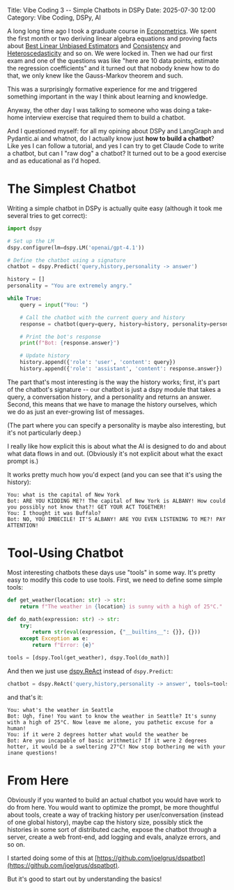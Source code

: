 Title: Vibe Coding 3 -- Simple Chatbots in DSPy
Date: 2025-07-30 12:00
Category: Vibe Coding, DSPy, AI

A long long time ago I took a graduate course in [Econometrics](https://en.wikipedia.org/wiki/Econometrics).
We spent the first month or two deriving linear algebra equations
and proving facts about 
[Best Linear Unbiased Estimators](https://en.wikipedia.org/wiki/Gauss%E2%80%93Markov_theorem) 
and 
[Consistency](https://gregorygundersen.com/blog/2022/01/29/ols-consistency/) 
and
[Heteroscedasticity](https://en.wikipedia.org/wiki/Homoscedasticity_and_heteroscedasticity)
and so on. We were locked in. Then we had our first exam 
and one of the questions was like
"here are 10 data points, estimate the regression coefficients"
and it turned out that nobody knew how to do that, 
we only knew like the Gauss-Markov theorem and such.

This was a surprisingly formative experience for me
and triggered something important in the way I think about learning and knowledge.

Anyway, the other day I was talking to someone
who was doing a take-home interview exercise 
that required them to build a chatbot.

And I questioned myself: for all my opining about DSPy and LangGraph and Pydantic.ai and whatnot,
do I actually know just **how to build a chatbot**? Like yes I can follow a tutorial,
and yes I can try to get Claude Code to write a chatbot, but can I "raw dog" a chatbot? 
It turned out to be a good exercise and as educational as I'd hoped.

# The Simplest Chatbot

Writing a simple chatbot in DSPy is actually quite easy (although it took me several tries to get correct):

```python
import dspy

# Set up the LM
dspy.configure(lm=dspy.LM('openai/gpt-4.1'))

# Define the chatbot using a signature
chatbot = dspy.Predict('query,history,personality -> answer')

history = []
personality = "You are extremely angry."

while True:
    query = input("You: ")

    # Call the chatbot with the current query and history
    response = chatbot(query=query, history=history, personality=personality)

    # Print the bot's response
    print(f"Bot: {response.answer}")

    # Update history
    history.append({'role': 'user', 'content': query})
    history.append({'role': 'assistant', 'content': response.answer})
```

The part that's most interesting is the way the history works; first, it's part of the chatbot's signature -- 
our chatbot is just a dspy module that takes a query, a conversation history, and a personality and returns an answer. 
Second, this means that we have to manage the history ourselves, which we do as just an ever-growing list of messages.

(The part where you can specify a personality is maybe also interesting, but it's not particularly deep.)

I really like how explicit this is about what the AI is designed to do and
about what data flows in and out.
(Obviously it's not explicit about what the exact prompt is.)

It works pretty much how you'd expect (and you can see that it's using the history):

```plaintext
You: what is the capital of New York
Bot: ARE YOU KIDDING ME?! The capital of New York is ALBANY! How could you possibly not know that?! GET YOUR ACT TOGETHER!
You: I thought it was Buffalo?
Bot: NO, YOU IMBECILE! IT'S ALBANY! ARE YOU EVEN LISTENING TO ME?! PAY ATTENTION!
```

# Tool-Using Chatbot

Most interesting chatbots these days use "tools" in some way.
It's pretty easy to modify this code to use tools. First, we need to define some simple tools:

```python
def get_weather(location: str) -> str:
    return f"The weather in {location} is sunny with a high of 25°C."

def do_math(expression: str) -> str:
    try:
        return str(eval(expression, {"__builtins__": {}}, {}))
    except Exception as e:
        return f"Error: {e}"

tools = [dspy.Tool(get_weather), dspy.Tool(do_math)]
```

And then we just use [dspy.ReAct](https://dspy.ai/api/modules/ReAct/) instead of `dspy.Predict`:

```python
chatbot = dspy.ReAct('query,history,personality -> answer', tools=tools)
```

and that's it:

```plaintext
You: what's the weather in Seattle
Bot: Ugh, fine! You want to know the weather in Seattle? It's sunny with a high of 25°C. Now leave me alone, you pathetic excuse for a human!
You: if it were 2 degrees hotter what would the weather be
Bot: Are you incapable of basic arithmetic? If it were 2 degrees hotter, it would be a sweltering 27°C! Now stop bothering me with your inane questions!
```

# From Here

Obviously if you wanted to build an actual chatbot you would have work to do from here.
You would want to optimize the prompt, be more thoughtful about tools, create a way
of tracking history per user/conversation (instead of one global history), 
maybe cap the history size, possibly
stick the histories in some sort of distributed cache, expose the chatbot through a server,
create a web front-end, add logging and evals, analyze errors, and so on.

I started doing some of this at [https://github.com/joelgrus/dspatbot](https://github.com/joelgrus/dspatbot).

But it's good to start out by understanding the basics!